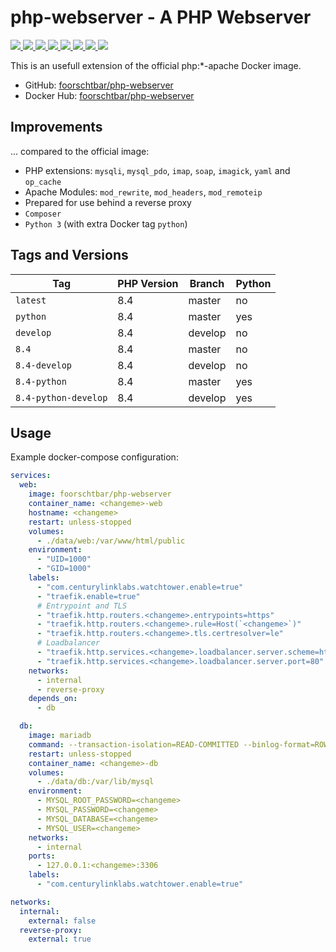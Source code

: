 # php-webserver - A PHP Webserver

[
![](https://img.shields.io/docker/v/foorschtbar/php-webserver/latest?style=plastic)
![](https://img.shields.io/docker/pulls/foorschtbar/php-webserver?style=plastic)
![](https://img.shields.io/docker/stars/foorschtbar/php-webserver?style=plastic)
![](https://img.shields.io/docker/image-size/foorschtbar/php-webserver?style=plastic)
](https://hub.docker.com/repository/docker/foorschtbar/php-webserver)
[
![](https://img.shields.io/github/actions/workflow/status/foorschtbar/php-webserver/build.yml?style=plastic)
![](https://img.shields.io/github/languages/top/foorschtbar/php-webserver?style=plastic)
![](https://img.shields.io/github/last-commit/foorschtbar/php-webserver?style=plastic)
![](https://img.shields.io/github/license/foorschtbar/php-webserver?style=plastic)
](https://github.com/foorschtbar/php-webserver)

This is an usefull extension of the official php:\*-apache Docker image.

- GitHub: [foorschtbar/php-webserver](https://github.com/foorschtbar/php-webserver)
- Docker Hub: [foorschtbar/php-webserver](https://hub.docker.com/r/foorschtbar/php-webserver)

## Improvements

... compared to the official image:

- PHP extensions: `mysqli`, `mysql_pdo`, `imap`, `soap`, `imagick`, `yaml` and `op_cache`
- Apache Modules: `mod_rewrite`, `mod_headers`, `mod_remoteip`
- Prepared for use behind a reverse proxy
- `Composer`
- `Python 3` (with extra Docker tag `python`)

## Tags and Versions

| Tag                  | PHP Version | Branch  | Python |
| -------------------- | ----------- | ------- | ------ |
| `latest`             | 8.4         | master  | no     |
| `python`             | 8.4         | master  | yes    |
| `develop`            | 8.4         | develop | no     |
| `8.4`                | 8.4         | master  | no     |
| `8.4-develop`        | 8.4         | develop | no     |
| `8.4-python`         | 8.4         | master  | yes    |
| `8.4-python-develop` | 8.4         | develop | yes    |

## Usage

Example docker-compose configuration:

```yml
services:
  web:
    image: foorschtbar/php-webserver
    container_name: <changeme>-web
    hostname: <changeme>
    restart: unless-stopped
    volumes:
      - ./data/web:/var/www/html/public
    environment:
      - "UID=1000"
      - "GID=1000"
    labels:
      - "com.centurylinklabs.watchtower.enable=true"
      - "traefik.enable=true"
      # Entrypoint and TLS
      - "traefik.http.routers.<changeme>.entrypoints=https"
      - "traefik.http.routers.<changeme>.rule=Host(`<changeme>`)"
      - "traefik.http.routers.<changeme>.tls.certresolver=le"
      # Loadbalancer
      - "traefik.http.services.<changeme>.loadbalancer.server.scheme=http"
      - "traefik.http.services.<changeme>.loadbalancer.server.port=80"
    networks:
      - internal
      - reverse-proxy
    depends_on:
      - db

  db:
    image: mariadb
    command: --transaction-isolation=READ-COMMITTED --binlog-format=ROW
    restart: unless-stopped
    container_name: <changeme>-db
    volumes:
      - ./data/db:/var/lib/mysql
    environment:
      - MYSQL_ROOT_PASSWORD=<changeme>
      - MYSQL_PASSWORD=<changeme>
      - MYSQL_DATABASE=<changeme>
      - MYSQL_USER=<changeme>
    networks:
      - internal
    ports:
      - 127.0.0.1:<changeme>:3306
    labels:
      - "com.centurylinklabs.watchtower.enable=true"

networks:
  internal:
    external: false
  reverse-proxy:
    external: true
```
